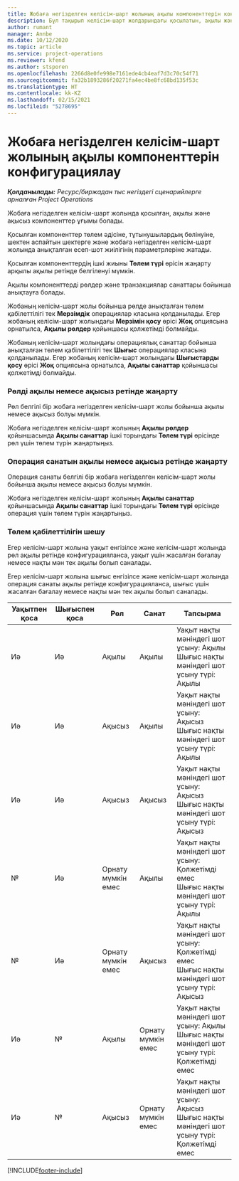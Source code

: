 ```yaml
---
title: Жобаға негізделген келісім-шарт жолының ақылы компоненттерін конфигурациялау
description: Бұл тақырып келісім-шарт жолдарындағы қосылатын, ақылы және ақысыз компоненттер туралы ақпарат береді.
author: rumant
manager: Annbe
ms.date: 10/12/2020
ms.topic: article
ms.service: project-operations
ms.reviewer: kfend
ms.author: stsporen
ms.openlocfilehash: 2266d8e0fe998e7161ede4cb4eaf7d3c70c54f71
ms.sourcegitcommit: fa32b1893286f20271fa4ec4be8fc68bd135f53c
ms.translationtype: HT
ms.contentlocale: kk-KZ
ms.lasthandoff: 02/15/2021
ms.locfileid: "5278695"
---
```

# <a name="configure-chargeable-components-of-a-project-based-contract-line"></a>Жобаға негізделген келісім-шарт жолының ақылы компоненттерін конфигурациялау

_**Қолданылады:** Ресурс/биржадан тыс негіздегі сценарийлерге арналған Project Operations_

Жобаға негізделген келісім-шарт жолында қосылған, ақылы және ақысыз компоненттер ұғымы болады.

Қосылған компоненттер төлем әдісіне, тұтынушылардың бөлінуіне, шектен аспайтын шектерге және жобаға негізделген келісім-шарт жолында анықталған есеп-шот жиілігінің параметрлеріне жатады.

Қосылған компоненттердің ішкі жиыны **Төлем түрі** өрісін жаңарту арқылы ақылы ретінде белгіленуі мүмкін.

Ақылы компоненттерді рөлдер және транзакциялар санаттары бойынша анықтауға болады.

Жобаның келісім-шарт жолы бойынша рөлде анықталған төлем қабілеттілігі тек **Мерзімдік** операциялар класына қолданылады. Егер жобаның келісім-шарт жолындағы **Мерзімін қосу** өрісі **Жоқ** опциясына орнатылса, **Ақылы рөлдер** қойыншасы қолжетімді болмайды.

Жобаның келісім-шарт жолындағы операциялық санаттар бойынша анықталған төлем қабілеттілігі тек **Шығыс** операциялар класына қолданылады. Егер жобаның келісім-шарт жолындағы **Шығыстарды қосу** өрісі **Жоқ** опциясына орнатылса, **Ақылы санаттар** қойыншасы қолжетімді болмайды.

### <a name="update-a-role-to-be-chargeable-or-non-chargeable"></a>Рөлді ақылы немесе ақысыз ретінде жаңарту

Рөл белгілі бір жобаға негізделген келісім-шарт жолы бойынша ақылы немесе ақысыз болуы мүмкін.

Жобаға негізделген келісім-шарт жолының **Ақылы рөлдер** қойыншасында **Ақылы санаттар** ішкі торындағы **Төлем түрі** өрісінде рөл үшін төлем түрін жаңартыңыз.

### <a name="update-a-transaction-category-to-be-chargeable-or-non-chargeable"></a>Операция санатын ақылы немесе ақысыз ретінде жаңарту

Операция санаты белгілі бір жобаға негізделген келісім-шарт жолы бойынша ақылы немесе ақысыз болуы мүмкін.

Жобаға негізделген келісім-шарт жолының **Ақылы санаттар** қойыншасында **Ақылы санаттар** ішкі торындағы **Төлем түрі** өрісінде операция үшін төлем түрін жаңартыңыз.

### <a name="resolve-chargeability"></a>Төлем қабілеттілігін шешу

Егер келісім-шарт жолына уақыт енгізілсе және келісім-шарт жолында рөл ақылы ретінде конфигурацияланса, уақыт үшін жасалған бағалау немесе нақты мән тек ақылы болып саналады.

Егер келісім-шарт жолына шығыс енгізілсе және келісім-шарт жолында операция санаты ақылы ретінде конфигурацияланса, шығыс үшін жасалған бағалау немесе нақты мән тек ақылы болып саналады.

| Уақытпен қоса | Шығыспен қоса | Рөл | Санат | Тапсырма |
| --- | --- | --- | --- | --- |
| Иә | Иә | Ақылы | Ақылы | Уақыт нақты мәніндегі шот ұсыну: Ақылы </br>Шығыс нақты мәніндегі шот ұсыну түрі: Ақылы |
| Иә | Иә | Ақысыз | Ақылы | Уақыт нақты мәніндегі шот ұсыну: Ақысыз </br>Шығыс нақты мәніндегі шот ұсыну түрі: Ақылы |
| Иә | Иә | Ақысыз | Ақысыз | Уақыт нақты мәніндегі шот ұсыну: Ақысыз </br>Шығыс нақты мәніндегі шот ұсыну түрі: Ақысыз |
| № | Иә | Орнату мүмкін емес | Ақылы | Уақыт нақты мәніндегі шот ұсыну: Қолжетімді емес </br>Шығыс нақты мәніндегі шот ұсыну түрі: Ақылы |
| № | Иә | Орнату мүмкін емес | Ақысыз | Уақыт нақты мәніндегі шот ұсыну: Қолжетімді емес </br>Шығыс нақты мәніндегі шот ұсыну түрі: Ақысыз |
| Иә | № | Ақылы | Орнату мүмкін емес | Уақыт нақты мәніндегі шот ұсыну: Ақылы </br>Шығыс нақты мәніндегі шот ұсыну түрі: Қолжетімді емес |
| Иә | № | Ақысыз | Орнату мүмкін емес | Уақыт нақты мәніндегі шот ұсыну: Ақысыз </br> Шығыс нақты мәніндегі шот ұсыну түрі: Қолжетімді емес |


[!INCLUDE[footer-include](../includes/footer-banner.md)]